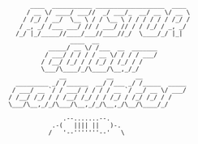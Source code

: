               ____  ___________ ___________________  ____ 
             / __ \/ ____/ ___//  _/ ___/_  __/ __ \/ __ \
            / /_/ / __/  \__ \ / / \__ \ / / / / / / /_/ /
           / _, _/ /___ ___/ // / ___/ // / / /_/ / _, _/ 
          /_/ |_/_____//____/___//____//_/  \____/_/ |_| 
                         ____  __                
                   _____/ __ \/ /___  __  _______
                  / ___/ / / / / __ \/ / / / ___/
                 / /__/ /_/ / / /_/ / /_/ / /    
                 \___/\____/_/\____/\__,_/_/    
                      __           __      __            
          _________ _/ /______  __/ /___ _/ /_____  _____
         / ___/ __ `/ / ___/ / / / / __ `/ __/ __ \/ ___/
        / /__/ /_/ / / /__/ /_/ / / /_/ / /_/ /_/ / /    
        \___/\__,_/_/\___/\__,_/_/\__,_/\__/\____/_/    

                       .--.......--.
                    .-(   |||| ||   )-.
                   /   '--'''''''--'   \

